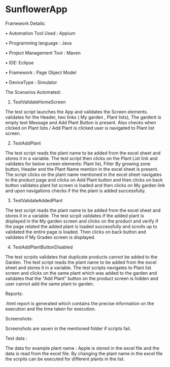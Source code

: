 # SunflowerApp
Framework Details:

•	Automation Tool Used : Appium

•	Programming language : Java

•	Project Management Tool : Maven

•	IDE: Eclipse	

•	Framework : Page Object Model

•	DeviceType : Simulator




The Scenarios Automated:

1. TestValidateHomeScreen 

The test script launches the App and validates the Screen elements. validates for the Header, two links ( My garden , Plant lists), The gardent is empty text Message and 
Add Plant Button is present. Also checks when clicked on Plant lists / Add Plant  is clicked user is navigated to Plant list screen.

2. TestAddPlant

The test script reads the plant name to be added from the excel sheet and stores it in a variable.
The test script then clicks on the Plant List link and validates for below screen elements:
  Plant list,  Filter By growing zone button, Header and the Plant Name mention in the excel sheet is present.
 The script clicks on the plant name mentioned in the excel sheet navigates to the product page and clicks on Add Plant button and then clicks on back button validates 
 plant list screen is loaded and then clicks on My garden link and upon navigations checks if the the plant is added successfully.
 
 
 3. TestValidateAddedPlant
 
 The test script reads the plant name to be added from the excel sheet and stores it in a variable.
 The test scrpit validates if the added plant is displayed in the My garden screen and clicks on the product and verify if the page related the added plant is 
 loaded successfully and scrolls up to validated the entire page is loaded.
 Then clicks on back button and validates if My Graden screen is displayed.
 
 4. TestAddPlantButtonDisabled
 
 The test scrpits validates that duplicate products cannot be added to the Garden. The test script reads the plant name to be added from the excel sheet and stores it in a variable.
 The test scripts navigates to Plant list screen and clicks on the same plant which was added to the garden and validates that the "Add Plant" button on 
 the product screen is hidden and user cannot add the same plant to garden.
 
 
 Reports:
 
 
 .html report is generated which contains the precise information on the execution and the time taken for execution.
 
 Screenshots:
 
 
 Screenshots are saven in the mentioned folder if scripts fail.

Test data :


The data for example plant name : Apple is stored in the excel file and the data is read from the excel file. By changing the plant name in the excel file the scrpits 
can be executed for different plants in the list.

